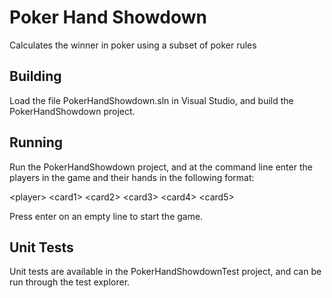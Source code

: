Poker Hand Showdown
===================

Calculates the winner in poker using a subset of poker rules

Building
--------

Load the file PokerHandShowdown.sln in Visual Studio, and build the
PokerHandShowdown​ project.

Running
-------

Run the PokerHandShowdown project, and at the command line enter the players in
the game and their hands in the following format:

\<player\> \<card1\> \<card2\> \<card3\> \<card4\> \<card5\>

Press enter on an empty line to start the game.

Unit Tests
----------

Unit tests are available in the PokerHandShowdownTest project, and can be run
through the test explorer.
